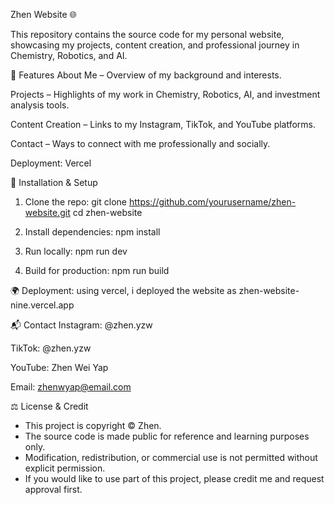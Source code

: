 Zhen Website 🌐

This repository contains the source code for my personal website, showcasing my projects, content creation, and professional journey in Chemistry, Robotics, and AI.

🚀 Features
About Me – Overview of my background and interests.

Projects – Highlights of my work in Chemistry, Robotics, AI, and investment analysis tools.

Content Creation – Links to my Instagram, TikTok, and YouTube platforms.

Contact – Ways to connect with me professionally and socially.

Deployment: Vercel

🔧 Installation & Setup
1. Clone the repo:
git clone https://github.com/yourusername/zhen-website.git
cd zhen-website

2. Install dependencies:
npm install

3. Run locally:
npm run dev

4. Build for production:
npm run build


🌍 Deployment:
using vercel, i deployed the website as zhen-website-nine.vercel.app


📬 Contact
Instagram: @zhen.yzw

TikTok: @zhen.yzw

YouTube: Zhen Wei Yap

Email: zhenwyap@email.com


⚖️ License & Credit
- This project is copyright © Zhen.
- The source code is made public for reference and learning purposes only.
- Modification, redistribution, or commercial use is not permitted without explicit permission.
- If you would like to use part of this project, please credit me and request approval first.

